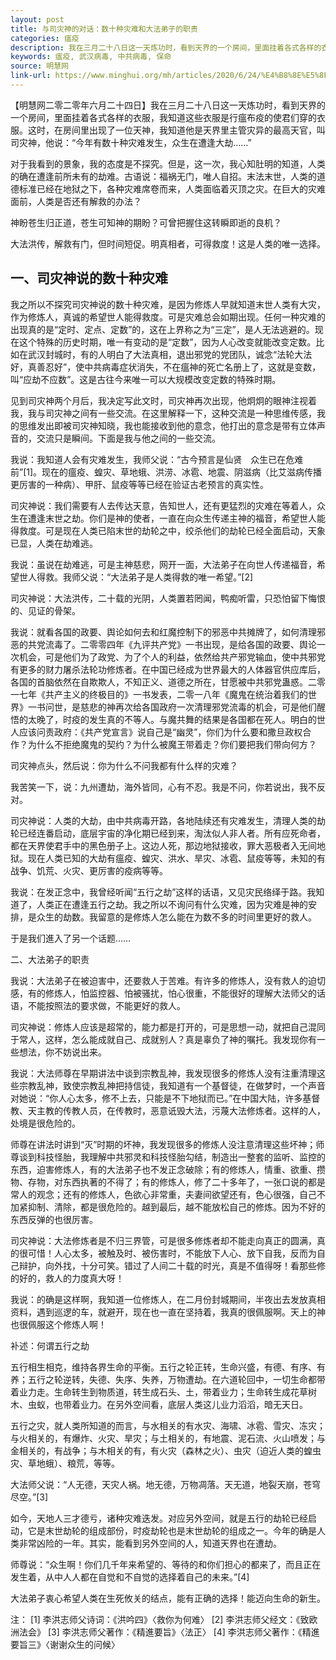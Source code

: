 ```yaml
---
layout: post
title: 与司灾神的对话：数十种灾难和大法弟子的职责
categories: 瘟疫
description: 我在三月二十八日这一天炼功时，看到天界的一个房间，里面挂着各式各样的衣服，我知道这些衣服是行瘟布疫的使君们穿的衣服。这时，在房间里出现了一位天神，我知道他是天界里主管灾异的最高天官，叫司灾神，他说：“今年有数十种灾难发生，众生在遭逢大劫……”
keywords: 瘟疫, 武汉病毒, 中共病毒, 保命
source: 明慧网
link-url: https://www.minghui.org/mh/articles/2020/6/24/%E4%B8%8E%E5%8F%B8%E7%81%BE%E7%A5%9E%E7%9A%84%E5%AF%B9%E8%AF%9D-%E6%95%B0%E5%8D%81%E7%A7%8D%E7%81%BE%E9%9A%BE%E5%92%8C%E5%A4%A7%E6%B3%95%E5%BC%9F%E5%AD%90%E7%9A%84%E8%81%8C%E8%B4%A3-408072.html
---
```

【明慧网二零二零年六月二十四日】我在三月二十八日这一天炼功时，看到天界的一个房间，里面挂着各式各样的衣服，我知道这些衣服是行瘟布疫的使君们穿的衣服。这时，在房间里出现了一位天神，我知道他是天界里主管灾异的最高天官，叫司灾神，他说：“今年有数十种灾难发生，众生在遭逢大劫……”

对于我看到的景象，我的态度是不探究。但是，这一次，我心知肚明的知道，人类的确在遭逢前所未有的劫难。古语说：福祸无门，唯人自招。末法末世，人类的道德标准已经在地狱之下，各种灾难席卷而来，人类面临着灭顶之灾。在巨大的灾难面前，人类是否还有解救的办法？

神盼苍生归正道，苍生可知神的期盼？可曾把握住这转瞬即逝的良机？

大法洪传，解救有门，但时间短促。明真相者，可得救度！这是人类的唯一选择。

## 一、司灾神说的数十种灾难

我之所以不探究司灾神说的数十种灾难，是因为修炼人早就知道末世人类有大灾，作为修炼人，真诚的希望世人能得救度。可是灾难总会如期出现。任何一种灾难的出现真的是“定时、定点、定数”的，这在上界称之为“三定”，是人无法逃避的。现在这个特殊的历史时期，唯一有变动的是“定数”，因为人心改变就能改变定数。比如在武汉封城时，有的人明白了大法真相，退出邪党的党团队，诚念“法轮大法好，真善忍好”，使中共病毒症状消失，不在瘟神的死亡名册上了，这就是变数，叫“应劫不应数”。这是古往今来唯一可以大规模改变定数的特殊时期。

见到司灾神两个月后，我决定写此文时，司灾神再次出现，他炯炯的眼神注视着我，我与司灾神之间有一些交流。在这里解释一下，这种交流是一种思维传感，我的思维发出即被司灾神知晓，我也能接收到他的意念，他打出的意念是带有立体声音的，交流只是瞬间。下面是我与他之间的一些交流。

我说：我知道人会有灾难发生，我师父说：“古今预言是仙贤　众生已在危难前”[1]。现在的瘟疫、蝗灾、草地蛾、洪涝、冰雹、地震、阴滋病（比艾滋病传播更厉害的一种病）、甲肝、鼠疫等等已经在验证古老预言的真实性。

司灾神说：我们需要有人去传达天意，告知世人，还有更猛烈的灾难在等着人，众生在遭逢末世之劫。你们是神的使者，一直在向众生传递主神的福音，希望世人能得救度。可是现在人类已陷末世的劫轮之中，绞杀他们的劫轮已经全面启动，天象已显，人类在劫难逃。

我说：虽说在劫难逃，可是主神慈悲，网开一面，大法弟子在向世人传递福音，希望世人得救。我师父说：“大法弟子是人类得救的唯一希望。”[2]

司灾神说：大法洪传，二十载的光阴，人类置若罔闻，鸭痴听雷，只恐怕留下悔恨的、见证的骨架。

我说：就看各国的政要、舆论如何去和红魔控制下的邪恶中共摊牌了，如何清理邪恶的共党流毒了。二零零四年《九评共产党》一书出现，是给各国的政要、舆论一次机会，可是他们为了政党、为了个人的利益，依然给共产邪党输血，使中共邪党有更多的财力屠杀法轮功修炼者。在中国已经成为世界最大的人体器官供应库后，各国的首脑依然在自欺欺人，不知正义、道德之所在，甘愿被中共邪党蛊惑。二零一七年《共产主义的终极目的》一书发表，二零一八年《魔鬼在统治着我们的世界》一书问世，是慈悲的神再次给各国政府一次清理邪党流毒的机会，可是他们醒悟的太晚了，时疫的发生真的不等人。与魔共舞的结果是各国都在死人。明白的世人应该问责政府：《共产党宣言》说自己是“幽灵”，你们为什么要和撒旦政权合作？为什么不拒绝魔鬼的契约？为什么被魔王带着走？你们要把我们带向何方？

司灾神点头，然后说：你为什么不问我都有什么样的灾难？

我苦笑一下，说：九州遭劫，海外皆同，心有不忍。我是不问，你若说出，我不反对。

司灾神说：人类的大劫，由中共病毒开路，各地陆续还有灾难发生，清理人类的劫轮已经连番启动，底层宇宙的净化期已经到来，淘汰似人非人者。所有应死命者，都在天界使君手中的黑色册子上。这边人死，那边地狱接收，罪大恶极者入无间地狱。现在人类已知的大劫有瘟疫、蝗灾、洪水、旱灾、冰雹、鼠疫等等，未知的有战争、饥荒、火灾、更厉害的疫病等等。

我说：在发正念中，我曾经听闻“五行之劫”这样的话语，又见灾民络绎于路。我知道了，人类正在遭逢五行之劫。我之所以不询问有什么灾难，因为灾难是神的安排，是众生的劫数。我留意的是修炼人怎么能在为数不多的时间里更好的救人。

于是我们進入了另一个话题……

二、大法弟子的职责

我说：大法弟子在被迫害中，还要救人于苦难。有许多的修炼人，没有救人的迫切感，有的修炼人，怕监控器、怕被骚扰，怕心很重，不能很好的理解大法师父的话语，不能按照法的要求做，不能更好的救人。

司灾神说：修炼人应该是超常的，能力都是打开的，可是思想一动，就把自己混同于常人，这样，怎么能成就自己、成就别人？真是辜负了神的嘱托。我发现你有一些想法，你不妨说出来。

我说：大法师尊在早期讲法中谈到宗教乱神，我发现很多的修炼人没有注重清理这些宗教乱神，致使宗教乱神把持信徒，我知道有一个基督徒，在做梦时，一个声音对她说：“你人心太多，修不上去，只能是不下地狱而已。”在中国大陆，许多基督教、天主教的传教人员，在传教时，恶意诋毁大法，污蔑大法修炼者。这样的人，处境是很危险的。

师尊在讲法时讲到“灭”时期的坏神，我发现很多的修炼人没注意清理这些坏神；师尊谈到科技怪胎，我理解中共邪灵和科技怪胎勾结，制造出一整套的监听、监控的东西，迫害修炼人，有的大法弟子也不发正念破除；有的修炼人，情重、欲重、攒物、存物，对东西执著的不得了；有的修炼人，修了二十多年了，一张口说的都是常人的观念；还有的修炼人，色欲心非常重，夫妻间欲望还有，色心很强，自己不加紧抑制、清除，都是很危险的。越到最后，越不能放松自己的修炼。因为不好的东西反弹的也很厉害。

司灾神说：大法修炼者是不归三界管，可是很多修炼者却不能走向真正的圆满，真的很可惜！人心太多，被触及时、被伤害时，不能放下人心、放下自我，反而为自己辩护，向外找，十分可笑。错过了人间二十载的时光，真是不值得呀！看那些修的好的，救人的力度真大呀！

我说：的确是这样啊，我知道一位修炼人，在二月份封城期间，半夜出去发放真相资料，遇到巡逻的车，就避开，现在也一直在坚持着，我真的很佩服啊。天上的神也很佩服这个修炼人啊！

补述：何谓五行之劫

五行相生相克，维持各界生命的平衡。五行之轮正转，生命兴盛，有德、有序、有养；五行之轮逆转，失德、失序、失养，万物遭劫。在六道轮回中，一切生命都带着业力走。生命转生到物质道，转生成石头、土，带着业力；生命转生成花草树木、虫蚁，也带着业力。在另外空间看，底层人类这儿业力滔滔，暗无天日。

五行之灾，就人类所知道的而言，与水相关的有水灾、海啸、冰雹、雪灾、冻灾；与火相关的，有爆炸、火灾、旱灾；与土相关的，有地震、泥石流、火山喷发；与金相关的，有战争；与木相关的有，有火灾（森林之火）、虫灾（迫近人类的蝗虫灾、草地蛾）、粮荒，等等。

大法师父说：“人无德，天灾人祸。地无德，万物凋落。天无道，地裂天崩，苍穹尽空。”[3]

如今，天地人三才德亏，诸种灾难迭发。对应另外空间，就是五行的劫轮已经启动，它是末世劫轮的组成部份，时疫劫轮也是末世劫轮的组成之一。今年的确是人类非常凶险的一年。其实，能看到另外空间的人，知道天界也在遭劫。

师尊说：“众生啊！你们几千年来希望的、等待的和你们担心的都来了，而且正在发生着，从中人人都在自觉和不自觉的选择着自己的未来。”[4]

大法弟子衷心希望人类在生死攸关的结点，能有正确的选择！能迈向生命的新生。

注：
[1] 李洪志师父诗词：《洪吟四》〈救你为何难〉
[2] 李洪志师父经文：《致欧洲法会》
[3] 李洪志师父著作：《精進要旨》〈法正〉
[4] 李洪志师父著作：《精進要旨三》〈谢谢众生的问候〉